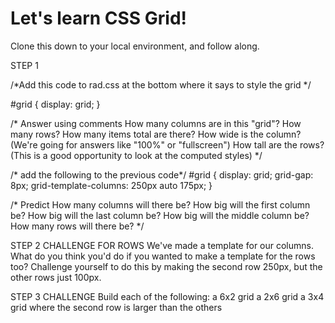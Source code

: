 # Let's learn CSS Grid!

Clone this down to your local environment, and follow along. 

STEP 1 

/*Add this code to rad.css at the bottom where it says to style the grid  */

#grid {
  display: grid;
}

/* 
  Answer using comments
  How many columns are in this "grid"?
  How many rows?
  How many items total are there?
  How wide is the column? (We're going for answers like "100%" or "fullscreen")
  How tall are the rows? (This is a good opportunity to look at the computed styles)
  */

/* add the following to the previous code*/
    #grid {
      display: grid;
      grid-gap: 8px;
      grid-template-columns: 250px auto 175px;
}

/* Predict
  How many columns will there be?
  How big will the first column be?
  How big will the last column be?
  How big will the middle column be?
  How many rows will there be?
*/


STEP 2
CHALLENGE FOR ROWS
We've made a template for our columns. What do you think you'd do if you wanted to make a template for the rows too? Challenge yourself to do this by making the second row 250px, but the other rows just 100px.

STEP 3
CHALLENGE
Build each of the following:
    a 6x2 grid
    a 2x6 grid
    a 3x4 grid where the second row is larger than the others
